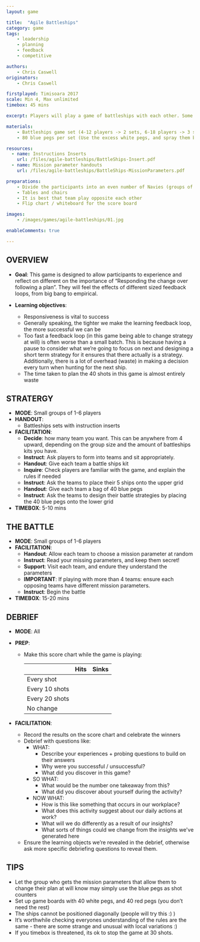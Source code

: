 ```yaml
---
layout: game

title:  "Agile Battleships"
category: game
tags:
    - leadership
    - planning
    - feedback
    - competitive

authors: 
    - Chris Caswell
originators: 
    - Chris Caswell

firstplayed: Timisoara 2017
scale: Min 4, Max unlimited
timebox: 45 mins

excerpt: Players will play a game of battleships with each other. Some players will experience restrictions to how responsive they can be, allowing us to explore the effects.

materials:
    - Battleships game set (4-12 players -> 2 sets, 6-18 players -> 3 sets, etc.)
    - 80 blue pegs per set (Use the excess white pegs, and spray them blue!)

resources:
  - name: Instructions Inserts
    url: /files/agile-battleships/BattleShips-Insert.pdf
  - name: Mission parameter handouts
    url: /files/agile-battleships/BattleShips-MissionParameters.pdf

preparations:
    - Divide the participants into an even number of Navies (groups of 1 - 3 players).
    - Tables and chairs
    - It is best that team play opposite each other
    - Flip chart / whiteboard for the score board

images:
    - /images/games/agile-battleships/01.jpg

enableComments: true

---
```


## OVERVIEW

- **Goal**: This game is designed to allow participants to experience and reflect on different on the importance of “Responding the change over following a plan”. They will feel the effects of different sized feedback loops, from big bang to empirical. 

- **Learning objectives**: 
    - Responsiveness is vital to success
    - Generally speaking, the tighter we make the learning feedback loop, the more successful we can be
    - Too fast a feedback loop (in this game being able to change strategy at will) is often worse than a small batch. This is because having a pause to consider what we’re going to focus on next and designing a short term strategy for it ensures that there actually is a strategy. Additionally, there is a lot of overhead (waste) in making a decision every turn when hunting for the next ship.
    - The time taken to plan the 40 shots in this game is almost entirely waste

## STRATERGY  
- **MODE**: Small groups of 1-6 players
- **HANDOUT**:
    - Battleships sets with instruction inserts
- **FACILITATION**: 
    - **Decide**: how many team you want. This can be anywhere from 4 upward, depending on the group size and the amount of battleships kits you have.
    - **Instruct**: Ask players to form into teams and sit appropriately. 
    - **Handout**: Give each team a battle ships kit
    - **Inquire**: Check players are familiar with the game, and explain the rules if needed
    - **Instruct**: Ask the teams to place their 5 ships onto the upper grid
    - **Handout**: Give each team a bag of 40 blue pegs
    - **Instruct**: Ask the teams to design their battle strategies by placing the 40 blue pegs onto the lower grid
- **TIMEBOX**: 5-10 mins

## THE BATTLE
- **MODE**: Small groups of 1-6 players
- **FACILITATION**:
    - **Handout**: Allow each team to choose a mission parameter at random
    - **Instruct**: Read your missing parameters, and keep them secret!
    - **Support**: Visit each team, and endure they understand the parameters
    - **IMPORTANT**: If playing with more than 4 teams: ensure each opposing teams have different mission parameters.
    - **Instruct**: Begin the battle
- **TIMEBOX**: 15-20 mins


## DEBRIEF
- **MODE**: All
- **PREP**: 
    - Make this score chart while the game is playing:

        |                | Hits | Sinks |
        |----------------|------|-------|
        | Every shot     |      |       |
        | Every 10 shots |      |       |
        | Every 20 shots |      |       |
        | No change      |      |       |


- **FACILITATION**: 
    - Record the results on the score chart and celebrate the winners 
    - Debrief with questions like:
        - WHAT:
            - Describe your experiences + probing questions to build on their answers
            - Why were you successful / unsuccessful?
            - What did you discover in this game?
        - SO WHAT:
            - What would be the number one takeaway from this?
            - What did you discover about yourself during the activity?
        - NOW WHAT:
            - How is this like something that occurs in our workplace?
            - What does this activity suggest about our daily actions at work?
            - What will we do differently as a result of our insights?
            - What sorts of things could we change from the insights we've generated here
    - Ensure the learning objects we’re revealed in the debrief, otherwise ask more specific debriefing questions to reveal them.


## TIPS
- Let the group who gets the mission parameters that allow them to change their plan at will know may simply use the blue pegs as shot counters
- Set up game boards with 40 white pegs, and 40 red pegs (you don’t need the rest)
- The ships cannot be positioned diagonally (people will try this :) )
- It’s worthwhile checking everyones understanding of the rules are the same - there are some strange and unusual with local variations :)
- If you timebox is threatened, its ok to stop the game at 30 shots.
